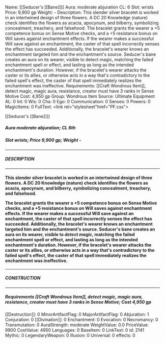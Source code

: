 Name: [[Seducer's [[Bane]]]]
Aura: moderate abjuration
CL: 6
Slot: wrists
Price: 9,900 gp
Weight: -
Description: This slender silver bracelet is worked in an intertwined design of three flowers. A DC 20 Knowledge (nature) check identifies the flowers as acacia, apocynum, and bilberry, symbolizing concealment, treachery, and falsehood. The bracelet grants the wearer a +5 competence bonus on Sense Motive checks, and a +5 resistance bonus on Will saves against enchantment effects. If the wearer makes a successful Will save against an enchantment, the caster of that spell incorrectly senses the effect has succeeded. Additionally, the bracelet's wearer knows an enchantment targeted him and the enchantment's source. Seducer's bane creates an aura on its wearer, visible to detect magic, matching the failed enchantment spell or effect, and lasting as long as the intended enchantment's duration. However, if the bracelet's wearer attacks the caster or its allies, or otherwise acts in a way that's contradictory to the failed spell's effect, the caster of that spell immediately realizes the enchantment was ineffective.
Requirements: [[Craft Wondrous Item]], detect magic, magic aura, resistance, creator must have 3 ranks in Sense Motive
Cost: 4,950 gp
Group: Wondrous Item
Source: Ultimate Equipment
AL: 0
Int: 0
Wis: 0
Cha: 0
Ego: 0
Communication: 0
Senses: 0
Powers: 0
MagicItems: 0
FullText: <link rel="stylesheet"href="PF.css"><div class="heading"><p class="alignleft">[[Seducer's [[Bane]]]]</p><div style="clear: both;"></div></div><div><h5><b>Aura </b>moderate abjuration; <b>CL </b>6th</h5><h5><b>Slot </b>wrists; <b>Price </b>9,900 gp; <b>Weight </b>-</h5></div><hr/><div><h5><b>DESCRIPTION</b></h5></div><hr/><div><h4><p>This slender silver bracelet is worked in an intertwined design of three flowers. A DC 20 Knowledge (nature) check identifies the flowers as acacia, apocynum, and bilberry, symbolizing concealment, treachery, and falsehood. </p><p>The bracelet grants the wearer a +5 competence bonus on Sense Motive checks, and a +5 resistance bonus on Will saves against enchantment effects. If the wearer makes a successful Will save against an enchantment, the caster of that spell incorrectly senses the effect has succeeded. Additionally, the bracelet's wearer knows an enchantment targeted him and the enchantment's source. Seducer's bane creates an aura on its wearer, visible to <i>detect magic</i>, matching the failed enchantment spell or effect, and lasting as long as the intended enchantment's duration. However, if the bracelet's wearer attacks the caster or its allies, or otherwise acts in a way that's contradictory to the failed spell's effect, the caster of that spell immediately realizes the enchantment was ineffective.</p></h4></div><hr/><div><h5><b>CONSTRUCTION</b></h5></div><hr/><div><h5><b>Requirements </b>[[Craft Wondrous Item]], <i>detect magic</i>, <i>magic aura</i>, <i>resistance</i>, creator must have 3 ranks in Sense Motive; <b>Cost </b>4,950 gp</h5></div>
[[Destruction]]: 0
MinorArtifactFlag: 0
MajorArtifactFlag: 0
Abjuration: 1
Conjuration: 0
[[Divination]]: 0
Enchantment: 0
Evocation: 0
Necromancy: 0
Transmutation: 0
AuraStrength: moderate
WeightValue: 0.0
PriceValue: 9900
CostValue: 4950
Languages: 0
BaseItem: 0
LinkText: 0
id: 2141
Mythic: 0
LegendaryWeapon: 0
Illusion: 0
Universal: 0
effects: 0
